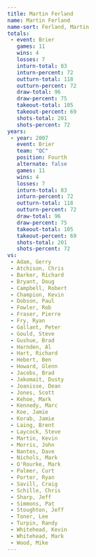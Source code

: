 ```yaml
---
title: Martin Ferland
name: Martin Ferland
name-sort: Ferland, Martin
totals:
 - event: Brier
   games: 11
   wins: 4
   losses: 7
   inturn-total: 83
   inturn-percent: 72
   outturn-total: 118
   outturn-percent: 72
   draw-total: 96
   draw-percent: 75
   takeout-total: 105
   takeout-percent: 69
   shots-total: 201
   shots-percent: 72
years:
 - year: 2007
   event: Brier
   team: "QC"
   position: Fourth
   alternate: false
   games: 11
   wins: 4
   losses: 7
   inturn-total: 83
   inturn-percent: 72
   outturn-total: 118
   outturn-percent: 72
   draw-total: 96
   draw-percent: 75
   takeout-total: 105
   takeout-percent: 69
   shots-total: 201
   shots-percent: 72
vs:
 - Adam, Gerry
 - Atchison, Chris
 - Barker, Richard
 - Bryant, Doug
 - Campbell, Robert
 - Champion, Kevin
 - Dobson, Paul
 - Fowler, Rob
 - Fraser, Pierre
 - Fry, Ryan
 - Gallant, Peter
 - Gould, Steve
 - Gushue, Brad
 - Harnden, Al
 - Hart, Richard
 - Hebert, Ben
 - Howard, Glenn
 - Jacobs, Brad
 - Jakomait, Dusty
 - Joanisse, Dean
 - Jones, Scott
 - Kehoe, Mark
 - Kennedy, Marc
 - Koe, Jamie
 - Korab, Jamie
 - Laing, Brent
 - Laycock, Steve
 - Martin, Kevin
 - Morris, John
 - Nantes, Dave
 - Nichols, Mark
 - O'Rourke, Mark
 - Palmer, Curt
 - Porter, Ryan
 - Savill, Craig
 - Schille, Chris
 - Sharp, Jeff
 - Simmons, Pat
 - Stoughton, Jeff
 - Toner, Lee
 - Turpin, Randy
 - Whitehead, Kevin
 - Whitehead, Mark
 - Wood, Mike
---
```

